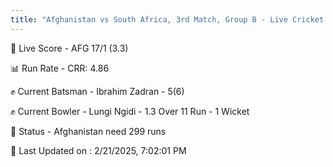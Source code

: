 ```yaml
---
title: "Afghanistan vs South Africa, 3rd Match, Group B - Live Cricket Score"
---
```


🔴 Live Score - AFG 17/1 (3.3)  

📊 Run Rate - CRR: 4.86  

✊ Current Batsman - Ibrahim Zadran - 5(6)  

✊ Current Bowler - Lungi Ngidi - 1.3 Over 11 Run - 1 Wicket  

📑 Status - Afghanistan need 299 runs

📝 Last Updated on : 2/21/2025, 7:02:01 PM  

